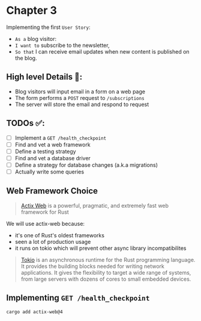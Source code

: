 # Chapter 3

Implementing the first `User Story`:

- `As a` blog visitor:
- `I want to` subscribe to the newsletter,
- `So that` I can receive email updates when new content is published on the blog.

## High level Details 🔖:

- Blog visitors will input email in a form on a web page
- The form performs a `POST` request to `/subscriptions`
- The server will store the email and respond to request

## TODOs ✅:

- [ ] Implement a `GET /health_checkpoint`
- [ ] Find and vet a web framework
- [ ] Define a testing strategy
- [ ] Find and vet a database driver
- [ ] Define a strategy for database changes (a.k.a migrations)
- [ ] Actually write some queries

## Web Framework Choice

> [Actix Web](https://actix.rs/) is a powerful, pragmatic, and extremely fast web framework for Rust

We will use actix-web because:

- it's one of Rust's oldest frameworks
- seen a lot of production usage
- it runs on tokio which will prevent other async library incompatibilites

> [Tokio](https://tokio.rs/) is an asynchronous runtime for the Rust programming language. It provides the building blocks needed for writing network applications. It gives the flexibility to target a wide range of systems, from large servers with dozens of cores to small embedded devices.

## Implementing `GET /health_checkpoint`

```sh
cargo add actix-web@4
```
